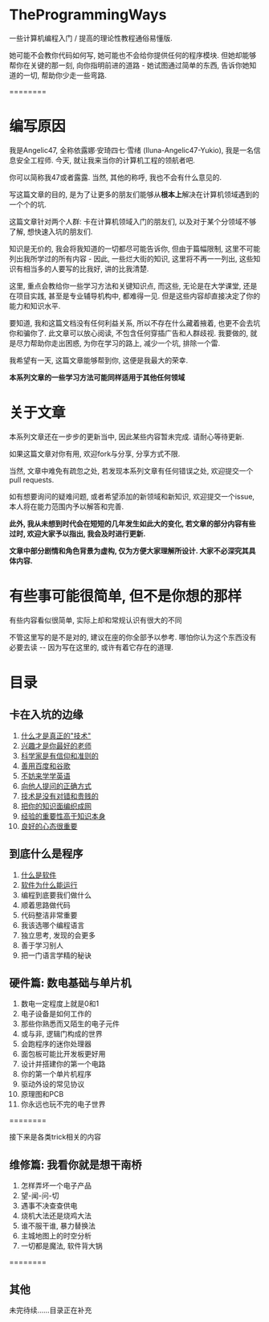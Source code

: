 # TheProgrammingWays

一些计算机编程入门 / 提高的理论性教程通俗易懂版.

她可能不会教你代码如何写, 她可能也不会给你提供任何的程序模块. 但她却能够帮你在关键的那一刻, 向你指明前进的道路 - 她试图通过简单的东西, 告诉你她知道的一切, 帮助你少走一些弯路.

========
# 编写原因

我是Angelic47, 全称依露娜·安琦四七·雪绪 (Iluna-Angelic47-Yukio), 我是一名信息安全工程师. 今天, 就让我来当你的计算机工程的领航者吧.

你可以简称我47或者露露. 当然, 其他的称呼, 我也不会有什么意见的.

写这篇文章的目的, 是为了让更多的朋友们能够从**根本上**解决在计算机领域遇到的一个个的坑. 

这篇文章针对两个人群: 卡在计算机领域入门的朋友们, 以及对于某个分领域不够了解, 想快速入坑的朋友们.

知识是无价的, 我会将我知道的一切都尽可能告诉你, 但由于篇幅限制, 这里不可能列出我所学过的所有内容 - 因此, 一些烂大街的知识, 这里将不再一一列出, 这些知识有相当多的人要写的比我好, 讲的比我清楚.

这里, 重点会教给你一些学习方法和关键知识点, 而这些, 无论是在大学课堂, 还是在项目实践, 甚至是专业辅导机构中, 都难得一见. 但是这些内容却直接决定了你的能力和知识水平.

要知道, 我和这篇文档没有任何利益关系, 所以不存在什么藏着掖着, 也更不会去坑你和骗你了. 此文章可以放心阅读, 不包含任何穿插广告和人群歧视. 我要做的, 就是尽力帮助你走出困惑, 为你在学习的路上, 减少一个坑, 排除一个雷.

我希望有一天, 这篇文章能够帮到你, 这便是我最大的荣幸.

**本系列文章的一些学习方法可能同样适用于其他任何领域**


# 关于文章
本系列文章还在一步步的更新当中, 因此某些内容暂未完成. 请耐心等待更新.

如果这篇文章对你有用, 欢迎fork与分享, 分享方式不限.

当然, 文章中难免有疏忽之处, 若发现本系列文章有任何错误之处, 欢迎提交一个pull requests.

如有想要询问的疑难问题, 或者希望添加的新领域和新知识, 欢迎提交一个issue, 本人将在能力范围内予以解答和完善.

**此外, 我从未想到时代会在短短的几年发生如此大的变化, 若文章的部分内容有些过时, 欢迎大家予以指出, 我会及时进行更新.**

**文章中部分剧情和角色背景为虚构, 仅为方便大家理解所设计. 大家不必深究其具体内容.**


# 有些事可能很简单, 但不是你想的那样
有些内容看似很简单, 实际上却和常规认识有很大的不同

不管这里写的是不是对的, 建议在座的你全部予以参考. 哪怕你认为这个东西没有必要去读 -- 因为写在这里的, 或许有着它存在的道理.

# 目录
## 卡在入坑的边缘
  1. [什么才是真正的"技术"](1/1_whatIsTechnology.md)
  2. [兴趣才是你最好的老师](1/2_interestAsYourBestTeacher.md)
  3. [科学家是有信仰和准则的](1/3_scientistLaws.md)
  4. [善用百度和谷歌](1/4_searchEngine.md)
  5. [不妨来学学英语](1/5_tryLearnEnglish.md)
  6. [向他人提问的正确方式](1/6_theArtOfAsking.md)
  7. [技术是没有对错和贵贱的](1/7_technologyItSelf.md)
  8. [把你的知识面编织成网](1/8_knowledge.md)
  9. [经验的重要性高于知识本身](1/9_experience.md)
  10. [良好的心态很重要](1/10_keepAGoodState.md)
## 到底什么是程序
  1. [什么是软件](2/1_whatIsSoftware.md)
  2. [软件为什么能运行](2/2_howSoftwareExecute.md)
  3. 编程到底要我们做什么
  4. 顺着思路做代码
  5. 代码整洁非常重要
  6. 我该选哪个编程语言
  7. 独立思考, 发现的会更多
  8. 善于学习别人
  9. 把一门语言学精的秘诀
## 硬件篇: 数电基础与单片机
  1. 数电一定程度上就是0和1
  2. 电子设备是如何工作的
  3. 那些你熟悉而又陌生的电子元件
  4. 或与非, 逻辑门构成的世界
  5. 会跑程序的迷你处理器
  6. 面包板可能比开发板更好用
  7. 设计并搭建你的第一个电路
  8. 你的第一个单片机程序
  9. 驱动外设的常见协议
  10. 原理图和PCB
  11. 你永远也玩不完的电子世界

========

接下来是各类trick相关的内容


## 维修篇: 我看你就是想干南桥
  1. 怎样弄坏一个电子产品
  2. 望-闻-问-切
  3. 遇事不决查查供电
  4. 烧机大法还是烧鸡大法
  5. 谁不服干谁, 暴力替换法
  6. 主城地图上的时空分析
  7. 一切都是魔法, 软件背大锅

========
## 其他
  未完待续……目录正在补充
